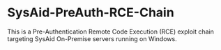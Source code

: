 # SysAid-PreAuth-RCE-Chain
This is a Pre-Authentication Remote Code Execution (RCE) exploit chain targeting SysAid On-Premise servers running on Windows.
